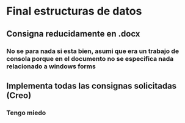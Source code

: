 # Final estructuras de datos

## Consigna reducidamente en .docx

### No se para nada si esta bien, asumi que era un trabajo de consola porque en el documento no se especifica nada relacionado a windows forms

## Implementa todas las consignas solicitadas (Creo)

### Tengo miedo